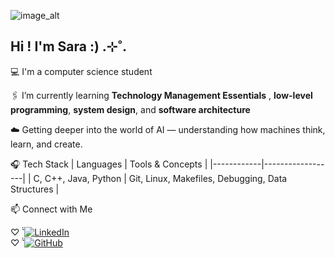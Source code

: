 ![image_alt]([https://github.com/Oy5tz/Oy5tz/blob/b1342a7e0e5c527477d5c23f4cde368af8cb720e/Banner-image.jpg](https://github.com/Oy5tz/Oy5tz/blob/bfd1a34461ec0d80c32c5806c681c6fdc0a0c988/Saras_GITHUB.jpg))
## Hi ! I'm Sara :) .⊹˚.

💻 I'm a computer science student  

🖇️ I’m currently learning **Technology Management Essentials** , **low-level programming**, **system design**, and **software architecture**  

☁️ Getting deeper into the world of AI — understanding how machines think, learn, and create.  

🎧 Tech Stack
| Languages | Tools & Concepts |
|------------|------------------|
| C, C++, Java, Python | Git, Linux, Makefiles, Debugging, Data Structures |  

 📫 Connect with Me  

 
♡ ̆̈      [![LinkedIn](https://img.shields.io/badge/LinkedIn-blue?logo=linkedin&logoColor=white)](www.linkedin.com/in/sara-jaber-800a12264)  
♡ ̆̈   [![GitHub](https://img.shields.io/badge/GitHub-black?logo=github&logoColor=white)](https://github.com/Oy5tz)

<!--
[![Anurag's GitHub stats](https://github-readme-stats.vercel.app/api?username=Oy5tz)](https://github.com/anuraghazra/github-readme-stats)

